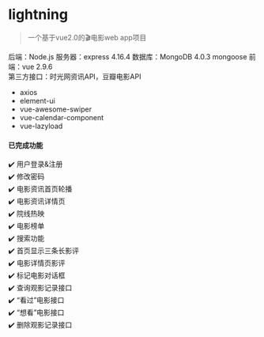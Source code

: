# lightning
> 一个基于vue2.0的:clapper:电影web app项目

后端：Node.js
服务器：express 4.16.4
数据库：MongoDB 4.0.3
mongoose
前端：vue 2.9.6  
第三方接口：时光网资讯API，豆瓣电影API
+ axios
+ element-ui
+ vue-awesome-swiper
+ vue-calendar-component
+ vue-lazyload

#### 已完成功能
:heavy_check_mark: 用户登录&注册  
:heavy_check_mark: 修改密码  
:heavy_check_mark: 电影资讯首页轮播  
:heavy_check_mark: 电影资讯详情页  
:heavy_check_mark: 院线热映  
:heavy_check_mark: 电影榜单  
:heavy_check_mark: 搜索功能  
:heavy_check_mark: 首页显示三条长影评  
:heavy_check_mark: 电影详情页影评  
:heavy_check_mark: 标记电影对话框  
:heavy_check_mark: 查询观影记录接口  
:heavy_check_mark: “看过”电影接口  
:heavy_check_mark: “想看”电影接口  
:heavy_check_mark: 删除观影记录接口  